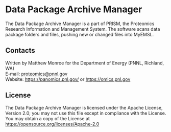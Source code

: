# Data Package Archive Manager

The Data Package Archive Manager is a part of PRISM, the Proteomics Research Information and Management System.
The software scans data package folders and files, pushing new or changed files into MyEMSL.

## Contacts

Written by Matthew Monroe for the Department of Energy (PNNL, Richland, WA) \
E-mail: proteomics@pnnl.gov \
Website: https://panomics.pnl.gov/ or https://omics.pnl.gov

## License

The Data Package Archive Manager is licensed under the Apache License, Version 2.0; 
you may not use this file except in compliance with the License.  You may obtain 
a copy of the License at https://opensource.org/licenses/Apache-2.0
